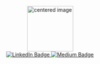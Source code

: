 <div id="header" align="center">
           <center>
           <img src="https://media.giphy.com/media/MDb3XyNxoa3Yy7BpPr/giphy.gif" alt="centered image" width="125"/>
           <center/>
<div id="badges">

<a href=" www.linkedin.com/in/ernest-odhiambo-6475a2161">
<img src="https://img.shields.io/badge/LinkedIn-blue?style=for-the-badge&logo=linkedin&logoColor=white" alt="LinkedIn Badge"/>
</a>
<a href="your-youtube-URL">
<img src="https://img.shields.io/badge/Medium-black?style=for-the-badge&logo=medium&logoColor=white" alt="Medium Badge"/>
<a/>

<div/>

<img src="https://komarev.com/ghpvc/?username=ProtocolWhisperer01&style=flat-square&color=blue" alt=""/>

<div/>

<!--
**ProtocolWhisperer01/ProtocolWhisperer01** is a ✨ _special_ ✨ repository because its `README.md` (this file) appears on your GitHub profile.
